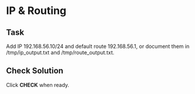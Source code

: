 # IP & Routing

## Task
Add IP 192.168.56.10/24 and default route 192.168.56.1, or document them in /tmp/ip_output.txt and /tmp/route_output.txt.

## Check Solution
Click **CHECK** when ready.
